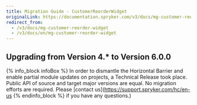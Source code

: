 ```yaml
---
title: Migration Guide - CustomerReorderWidget
originalLink: https://documentation.spryker.com/v3/docs/mg-customer-reorder-widget
redirect_from:
  - /v3/docs/mg-customer-reorder-widget
  - /v3/docs/en/mg-customer-reorder-widget
---
```


## Upgrading from Version 4.* to Version 6.0.0

{% info_block infoBox %}
In order to dismantle the Horizontal Barrier and enable partial module updates on projects, a Technical Release took place. Public API of source and target major versions are equal. No migration efforts are required. Please [contact us](https://support.spryker.com/hc/en-us
{% endinfo_block %} if you have any questions.)
